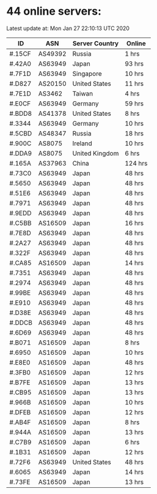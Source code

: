 # 44 online servers:

Latest update at: Mon Jan 27 22:10:13 UTC 2020

| ID | ASN | Server Country | Online |
| -- | --- | -------------- | ------ |
| #.15CF | AS49392 | Russia | 1 hrs |
| #.42A0 | AS63949 | Japan | 93 hrs |
| #.7F1D | AS63949 | Singapore | 10 hrs |
| #.D827 | AS20150 | United States | 11 hrs |
| #.7E1D | AS3462 | Taiwan | 4 hrs |
| #.E0CF | AS63949 | Germany | 59 hrs |
| #.BDD8 | AS41378 | United States | 8 hrs |
| #.3344 | AS63949 | Germany | 10 hrs |
| #.5CBD | AS48347 | Russia | 18 hrs |
| #.900C | AS8075 | Ireland | 10 hrs |
| #.DDA9 | AS8075 | United Kingdom | 6 hrs |
| #.165A | AS37963 | China | 124 hrs |
| #.73C0 | AS63949 | Japan | 48 hrs |
| #.5650 | AS63949 | Japan | 48 hrs |
| #.51E6 | AS63949 | Japan | 48 hrs |
| #.7971 | AS63949 | Japan | 48 hrs |
| #.9EDD | AS63949 | Japan | 48 hrs |
| #.C5BB | AS16509 | Japan | 16 hrs |
| #.7E8D | AS63949 | Japan | 48 hrs |
| #.2A27 | AS63949 | Japan | 48 hrs |
| #.322F | AS63949 | Japan | 48 hrs |
| #.CA85 | AS16509 | Japan | 14 hrs |
| #.7351 | AS63949 | Japan | 48 hrs |
| #.2974 | AS63949 | Japan | 48 hrs |
| #.99BE | AS63949 | Japan | 48 hrs |
| #.E910 | AS63949 | Japan | 48 hrs |
| #.D38E | AS63949 | Japan | 48 hrs |
| #.DDCB | AS63949 | Japan | 48 hrs |
| #.6D69 | AS63949 | Japan | 48 hrs |
| #.B071 | AS16509 | Japan | 8 hrs |
| #.6950 | AS16509 | Japan | 10 hrs |
| #.E8E0 | AS16509 | Japan | 48 hrs |
| #.3FB0 | AS16509 | Japan | 12 hrs |
| #.B7FE | AS16509 | Japan | 13 hrs |
| #.CB95 | AS16509 | Japan | 13 hrs |
| #.966B | AS16509 | Japan | 10 hrs |
| #.DFEB | AS16509 | Japan | 12 hrs |
| #.AB4F | AS16509 | Japan | 8 hrs |
| #.944A | AS16509 | Japan | 13 hrs |
| #.C7B9 | AS16509 | Japan | 6 hrs |
| #.1B31 | AS16509 | Japan | 12 hrs |
| #.72F6 | AS63949 | United States | 48 hrs |
| #.6065 | AS63949 | Japan | 14 hrs |
| #.73FE | AS16509 | Japan | 13 hrs |

